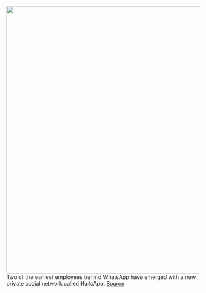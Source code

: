 <img src='https://cdn.vox-cdn.com/thumbor/nvC5Soird4ovPhfUmd1g1m-gavw=/0x0:4000x3000/1200x800/filters:focal(1680x1180:2320x1820)/cdn.vox-cdn.com/uploads/chorus_image/image/69604235/mockup_phone.0.jpg' width='700px' /><br/>
Two of the earliest employees behind WhatsApp have emerged with a new private social network called HalloApp.
<a href='https://www.theverge.com/2021/7/19/22584551/halloapp-private-social-network-by-early-whatsapp-employees'> Source <a/>